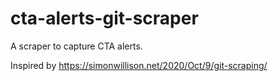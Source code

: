 # cta-alerts-git-scraper

A scraper to capture CTA alerts.

Inspired by https://simonwillison.net/2020/Oct/9/git-scraping/
